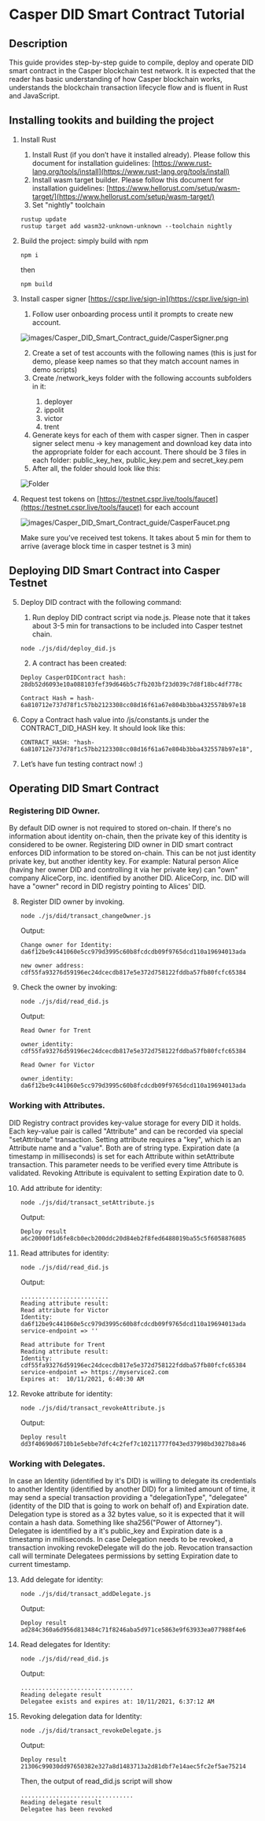 # Casper DID Smart Contract Tutorial

## Description
This guide provides step-by-step guide to compile, deploy and operate DID smart contract in the Casper blockchain test network. It is expected that the reader has basic understanding of how Casper blockchain works, understands the blockchain transaction lifecycle flow and is fluent in Rust and JavaScript.

## Installing tookits and building the project

1. Install Rust
    1. Install Rust (if you don’t have it installed already). Please follow this document for installation guidelines: [https://www.rust-lang.org/tools/install](https://www.rust-lang.org/tools/install)
    2. Install wasm target builder. Please follow this document for installation guidelines: [https://www.hellorust.com/setup/wasm-target/](https://www.hellorust.com/setup/wasm-target/)
    3. Set "nightly" toolchain
    ```console
    rustup update
    rustup target add wasm32-unknown-unknown --toolchain nightly
    ```

2. Build the project: simply build with npm
    ```console
    npm i
    ```

    then

    ```console
    npm build
    ```

3. Install casper signer [https://cspr.live/sign-in](https://cspr.live/sign-in)
    1. Follow user onboarding process until it prompts to create new account.

    ![images/Casper_DID_Smart_Contract_guide/CasperSigner.png](images/Casper_DID_Smart_Contract_guide/CasperSigner.png)

    2. Create a set of test accounts with the following names (this is just for demo, please keep names so that they match account names in demo scripts)
    3. Create <PROJECT>/network_keys folder with the following accounts subfolders in it:
        1. deployer
        2. ippolit
        3. victor
        4. trent
    4. Generate keys for each of them with casper signer. Then in casper signer select menu -> key management and download key data into the appropriate folder for each account. There should be 3 files in each folder: public_key_hex, public_key.pem and secret_key.pem
    5. After all, the folder should look like this:

    ![Folder](images/Casper_DID_Smart_Contract_guide/FolderStructure.png)

4. Request test tokens on [https://testnet.cspr.live/tools/faucet](https://testnet.cspr.live/tools/faucet) for each account

    ![images/Casper_DID_Smart_Contract_guide/CasperFaucet.png](images/Casper_DID_Smart_Contract_guide/CasperFaucet.png)

    Make sure you’ve received test tokens. It takes about 5 min for them to arrive (average block time in casper testnet is 3 min)

## Deploying DID Smart Contract into Casper Testnet

5. Deploy DID contract with the following command:

    1. Run deploy DID contract script via node.js. Please note that it takes about 3-5 min for transactions to be included into Casper testnet chain.
    ```console
    node ./js/did/deploy_did.js
    ```

    2. A contract has been created:
    ```console
    Deploy CasperDIDContract hash: 28db52d6093e10a088103fef39d646b5c7fb203bf23d039c7d8f18bc4df778c

    Contract Hash = hash-6a810712e737d78f1c57bb2123308cc08d16f61a67e804b3bba4325578b97e18
    ```

6. Copy a Contract hash value into <PROJECT>/js/constants.js under the CONTRACT_DID_HASH key. It should look like this:
    ```console
    CONTRACT_HASH: "hash-6a810712e737d78f1c57bb2123308cc08d16f61a67e804b3bba4325578b97e18",
    ```
7. Let’s have fun testing contract now! :)

## Operating DID Smart Contract

### Registering DID Owner.
By default DID owner is not required to stored on-chain. If there's no information about identity on-chain, then the private key of this identity is considered to be owner. Registering DID owner in DID smart contract enforces DID information to be stored on-chain. This can be not just identity private key, but another identity key. For example: Natural person Alice (having her owner DID and controlling it via her private key) can "own" company AliceCorp, inc. identified by another DID. AliceCorp, inc. DID will have a "owner" record in DID registry pointing to Alices' DID.

8. Register DID owner by invoking.
    ```console
    node ./js/did/transact_changeOwner.js
    ```

    Output:
    ```console
    Change owner for Identity: da6f12be9c441060e5cc979d3995c60b8fcdcdb09f9765dcd110a19694013ada

    new owner address: cdf55fa93276d59196ec24dcecdb817e5e372d758122fddba57fb80fcfc65384
    ```
9. Check the owner by invoking:
    ```console
    node ./js/did/read_did.js
    ```

    Output:
    ```console
    Read Owner for Trent

    owner_identity: cdf55fa93276d59196ec24dcecdb817e5e372d758122fddba57fb80fcfc65384

    Read Owner for Victor

    owner_identity: da6f12be9c441060e5cc979d3995c60b8fcdcdb09f9765dcd110a19694013ada
    ```

### Working with Attributes.
DID Registry contract provides key-value storage for every DID it holds. Each key-value pair is called "Attribute" and can be recorded via special "setAttribute" transaction. Setting attribute requires a "key", which is an Attribute name and a "value". Both are of string type. Expiration date (a timestamp in milliseconds) is set for each Attribute within setAttribute transaction. This parameter needs to be verified every time Attribute is validated. Revoking Attribute is equivalent to setting Expiration date to 0.  

10. Add attribute for identity:
    ```console
    node ./js/did/transact_setAttribute.js
    ```

    Output:
    ```console
    Deploy result
    a6c20000f1d6fe8cb0ecb200ddc20d84eb2f8fed6488019ba55c5f6058876085
    ```

11. Read attributes for identity:
    ```console
    node ./js/did/read_did.js
    ```

    Output:
    ```console
    .........................
    Reading attribute result:
    Read attribute for Victor
    Identity:  da6f12be9c441060e5cc979d3995c60b8fcdcdb09f9765dcd110a19694013ada
    service-endpoint => ''

    Read attribute for Trent
    Reading attribute result:
    Identity:  cdf55fa93276d59196ec24dcecdb817e5e372d758122fddba57fb80fcfc65384
    service-endpoint => https://myservice2.com
    Expires at:  10/11/2021, 6:40:30 AM
    ```
12. Revoke attribute for identity:
    ```console
    node ./js/did/transact_revokeAttribute.js
    ```

    Output:
    ```console
    Deploy result
    dd3f40690d6710b1e5ebbe7dfc4c2fef7c10211777f043ed37998bd3027b8a46
    ```

### Working with Delegates.
In case an Identity (identified by it's DID) is willing to delegate its credentials to another Identity (identified by another DID) for a limited amount of time, it may send a special transaction providing a "delegationType", "delegatee" (identity of the DID that is going to work on behalf of) and Expiration date. Delegation type is stored as a 32 bytes value, so it is expected that it will contain a hash data. Something like sha256("Power of Attorney"). Delegatee is identified by a it's public_key and Expiration date is a timestamp in milliseconds. In case Delegation needs to be revoked, a transaction invoking revokeDelegate will do the job. Revocation transaction call will terminate Delegatees permissions by setting Expiration date to current timestamp.

13. Add delegate for identity:
    ```console
    node ./js/did/transact_addDelegate.js
    ```

    Output:
    ```console
    Deploy result
    ad284c360a6d956d813484c71f8246aba5d971ce5863e9f63933ea077988f4e6
    ```
14. Read delegates for Identity:
    ```console
    node ./js/did/read_did.js
    ```

    Output:
    ```console
    ................................
    Reading delegate result
    Delegatee exists and expires at: 10/11/2021, 6:37:12 AM
    ```

15. Revoking delegation data for Identity:
    ```console
    node ./js/did/transact_revokeDelegate.js
    ```

    Output:
    ```console
    Deploy result
    21306c99030dd97650382e327a8d1483713a2d81dbf7e14aec5fc2ef5ae75214
    ```

    Then, the output of read_did.js script will show
    ```console
    ................................
    Reading delegate result
    Delegatee has been revoked
    ```
